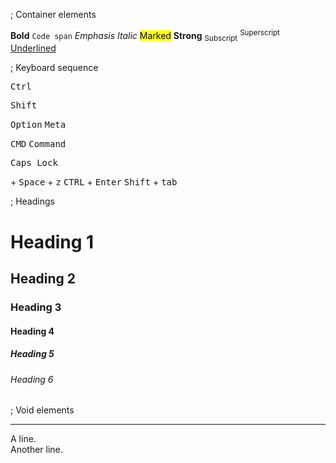 ; Container elements

<b>Bold</b>
<code>Code span</code>
<em>Emphasis</em>
<i>Italic</i>
<mark>Marked</mark>
<strong>Strong</strong>
<sub>Subscript</sub>
<sup>Superscript</sup>
<u>Underlined</u>

; Keyboard sequence

<kbd>Ctrl</kbd>
<kbd><CTRL-h></kbd>
<kbd><C-h></kbd>

<kbd>Shift</kbd>
<kbd><SHIFT-h></kbd>
<kbd><S-h></kbd>

<kbd>Option</kbd>
<kbd>Meta</kbd>
<kbd><M-h></kbd>

<kbd>CMD</kbd>
<kbd>Command</kbd>

<kbd>Caps Lock</kbd>

<kbd><C-x></kbd> + <kbd><C-o></kbd>
<kbd>Space</kbd> + <kbd>z</kbd>
<kbd>CTRL</kbd> + <kbd>Enter</kbd>
<kbd>Shift</kbd> + <kbd>tab</kbd>

; Headings

<h1>Heading 1</h1>
<h2>Heading 2</h2>
<h3>Heading 3</h3>
<h4>Heading 4</h4>
<h5>Heading 5</h5>
<h6>Heading 6</h6>

; Void elements

<hr>

A line. <br> Another line.


<!--
vim:nospell
-->

